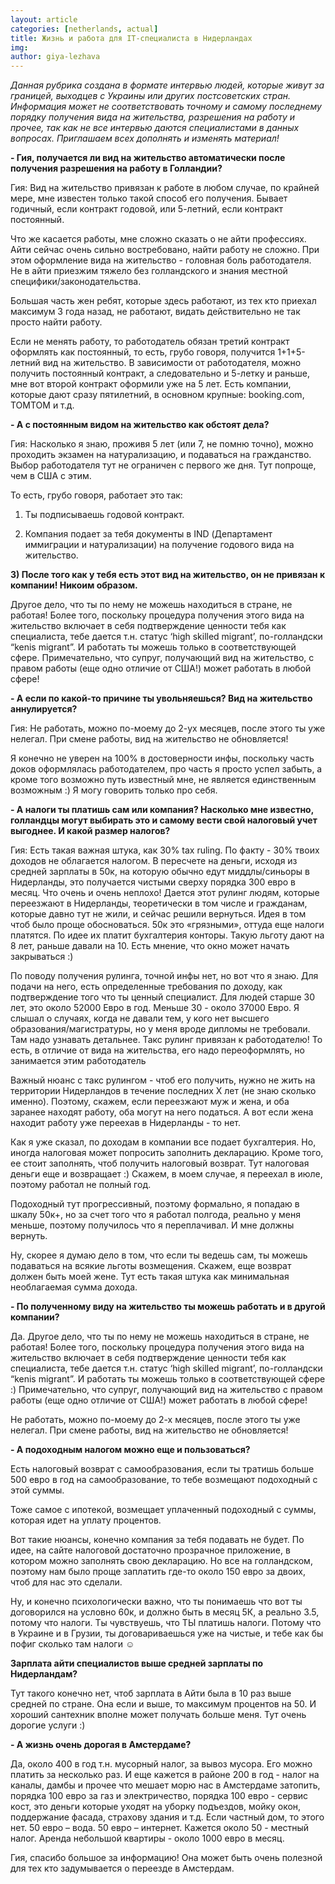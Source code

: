 ```yaml
---
layout: article
categories: [netherlands, actual]
title: Жизнь и работа для IT-специалиста в Нидерландах
img: 
author: giya-lezhava
---
```

*Данная рубрика создана в формате интервью людей, которые живут за границей, выходцев с Украины или других постсоветских стран.*
*Информация может не соответствовать точному и самому последнему порядку получения вида на жительства, разрешения на работу и*
*прочее, так как не все интервью даются специалистами в данных вопросах. Приглашаем всех дополнять и изменять материал!*

**- Гия, получается ли вид на жительство автоматически после получения разрешения на работу в Голландии?**

Гия: Вид на жительство привязан к работе в любом случае, по крайней мере, мне известен только такой способ его получения. 
Бывает годичный, если контракт годовой, или 5-летний, если контракт постоянный.

Что же касается работы, мне сложно сказать о не айти профессиях. Айти сейчас очень сильно востребовано, найти работу не 
сложно. При этом оформление вида на жительство - головная боль работодателя. Не в айти приезжим тяжело без голландского и 
знания местной специфики/законодательства.

Большая часть жен ребят, которые здесь работают, из тех кто приехал максимум 3 года назад, не работают, видать действительно
не так просто найти работу.

Если не менять работу, то работодатель обязан третий контракт оформлять как постоянный, то есть, грубо говоря, получится
1+1+5-летний вид на жительство. В зависимости от работодателя, можно получить постоянный контракт, а следовательно и 5-летку и раньше, мне вот второй контракт оформили уже на 5 лет. Есть компании, которые дают сразу пятилетний, в основном крупные: booking.com, TOMTOM  и т.д.

**- А с постоянным видом на жительство как обстоят дела?**

Гия: Насколько я знаю, проживя 5 лет (или 7, не помню точно), можно проходить экзамен на натурализацию, и подаваться на 
гражданство. Выбор работодателя тут не ограничен с первого же дня. Тут попроще, чем в США с этим.

То есть, грубо говоря, работает это так:

1) Ты подписываешь годовой контракт.

2) Компания подает за тебя документы в IND (Департамент иммиграции и натурализации) на получение годового вида на жительство.

**3) После того как у тебя есть этот вид на жительство, он не привязан к компании! Никоим образом.**

Другое дело, что ты по нему не можешь находиться в стране, не работая! Более того, поскольку процедура получения этого вида 
на жительство включает в себя подтверждение ценности тебя как специалиста, тебе дается т.н. статус ‘high skilled migrant’,
по-голландски “kenis migrant”. И работать ты можешь только в соответствующей сфере. Примечательно, что супруг, получающий
вид на жительство, с правом работы (еще одно отличие от США!) может работать в любой сфере!

**- А если по какой-то причине ты увольняешься? Вид на жительство аннулируется?** 

Гия: Не работать, можно по-моему до 2-ух месяцев, после этого ты уже нелегал. При смене работы, вид на жительство не 
обновляется!

Я конечно не уверен на 100% в достоверности инфы, поскольку часть доков оформлялась работодателем, про часть я просто успел 
забыть, а кроме того возможно путь известный мне, не является единственным возможным :) Я могу говорить только про себя.

**- А налоги ты платишь сам или компания? Насколько мне известно, голландцы могут выбирать это и самому вести свой  налоговый 
учет выгоднее. И какой размер налогов?**

Гия: Есть такая важная штука, как 30% tax ruling. По факту - 30% твоих доходов не облагается налогом. В пересчете на деньги,
исходя из средней зарплаты в 50к, на которую обычно едут миддлы/синьоры в Нидерланды, это получается чистыми сверху порядка 
300 евро в месяц. Что очень и очень неплохо! Дается этот рулинг людям, которые переезжают в Нидерланды, теоретически в том 
числе и гражданам, которые давно тут не жили, и сейчас решили вернуться. Идея в том чтоб было проще обосноваться. 50к это 
«грязными», оттуда еще налоги платятся. По идее их платит бухгалтерия конторы. Такую льготу дают на 8 лет, раньше давали на 10. Есть мнение, что окно может начать закрываться  :)

По поводу получения рулинга, точной инфы нет, но вот что я знаю. Для подачи на него, есть определенные требования по доходу, 
как подтверждение того что ты ценный специалист. Для людей старше 30 лет, это около 52000 Евро в год. Меньше 30 - около 37000
Евро. Я слышал о случаях, когда не давали тем, у кого нет высшего образования/магистратуры, но у меня вроде дипломы не 
требовали. Там надо узнавать детальнее. Такс рулинг привязан к работодателю! То есть, в отличие от вида на жительства, его надо переоформлять, но занимается этим работодатель

Важный нюанс с такс рулингом - чтоб его получить, нужно не жить на территории Нидерландов в течение последних Х лет (не знаю 
сколько именно). Поэтому, скажем, если переезжают муж и жена, и оба заранее находят работу, оба могут на него податься. А вот
если жена находит работу уже переехав в Нидерланды - то нет.

Как я уже сказал, по доходам в компании все подает бухгалтерия. Но, иногда налоговая может попросить заполнить декларацию. 
Кроме того, ее стоит заполнять, чтоб получить налоговый возврат. Тут налоговая деньги еще и возвращает :)
Скажем, в моем случае, я переехал в июле, поэтому работал не полный год.

Подоходный тут прогрессивный, поэтому формально, я попадаю в шкалу 50к+, но за счет того что я работал полгода, реально у меня
меньше, поэтому получилось что я переплачивал. И мне должны вернуть.

Ну, скорее я думаю дело в том, что если ты ведешь сам, ты можешь подаваться на всякие льготы возмещения. Скажем, еще возврат
должен быть моей жене. Тут есть такая штука как минимальная необлагаемая сумма дохода.

**- По полученному виду на жительство ты можешь работать и в другой компании?**

Да. Другое дело, что ты по нему не можешь находиться в стране, не работая! Более того, поскольку процедура получения этого 
вида на жительство включает в себя подтверждение ценности тебя как специалиста, тебе дается т.н. статус ‘high skilled
migrant’, по-голландски “kenis migrant”. И работать ты можешь только в соответствующей сфере :) Примечательно, что супруг,
получающий вид на жительство с правом работы (еще одно отличие от США!) может работать в любой сфере!

Не работать, можно по-моему до 2-х месяцев, после этого ты уже нелегал. При смене работы, вид на жительство не обновляется!

**- А подоходным налогом можно еще и пользоваться?**

Есть налоговый возврат с самообразования, если ты тратишь больше 500 евро в год на самообразование, то тебе возмещают
подоходный с этой суммы.

Тоже самое с ипотекой, возмещает уплаченный подоходный с суммы, которая идет на уплату процентов.

Вот такие нюансы, конечно компания за тебя подавать не будет. По идее, на сайте налоговой достаточно прозрачное приложение,
в котором можно заполнять свою декларацию. Но все на голландском, поэтому нам было проще заплатить где-то около 150 евро 
за двоих, чтоб для нас это сделали.

Ну, и конечно психологически важно, что ты понимаешь что вот ты договорился на условно 60к, и должно быть в месяц 5К, а
реально 3.5, потому что налоги. Ты чувствуешь, что ТЫ платишь налоги. Потому что в Украине и в Грузии, ты договариваешься
уже на чистые, и тебе как бы пофиг сколько там налоги ☺

**Зарплата айти специалистов выше средней зарплаты по Нидерландам?**

Тут такого конечно нет, чтоб зарплата в Айти была в 10 раз выше средней по стране. Она если и выше, то максимум процентов
на 50. И хороший сантехник вполне может получать больше меня. Тут очень дорогие услуги :)

**- А жизнь очень дорогая в Амстердаме?**

Да, около 400 в год т.н. мусорный налог, за вывоз мусора. Его можно платить за несколько раз. И еще кажется в районе 200
в год - налог на каналы, дамбы и прочее что мешает морю нас в Амстердаме затопить, порядка 100 евро за газ и электричество,
порядка 100 евро - сервис кост, это деньги которые уходят на уборку подъездов, мойку окон, поддержание фасада, страхову здания
и т.д. Если частный дом, то этого нет.  50 евро – вода. 50 евро – интернет. Кажется около 50 - местный налог. Аренда небольшой
квартиры - около 1000 евро в месяц.

Гия, спасибо большое за информацию! Она может быть очень полезной для тех кто задумывается о переезде в Амстердам.


